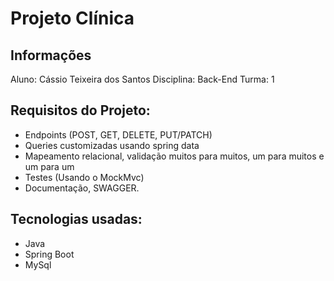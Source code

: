 # Projeto Clínica

## Informações
Aluno: Cássio Teixeira dos Santos
Disciplina: Back-End
Turma: 1

## Requisitos do Projeto:

- Endpoints (POST, GET, DELETE, PUT/PATCH)
- Queries customizadas usando spring data
- Mapeamento relacional, validação muitos para muitos, um para muitos e um para um
- Testes (Usando o MockMvc)
- Documentação, SWAGGER.

## Tecnologias usadas:
* Java
* Spring Boot
* MySql
